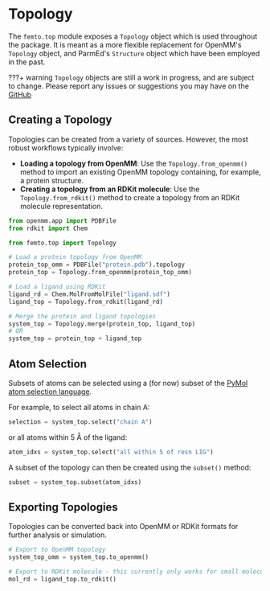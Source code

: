 # Topology

The `femto.top` module exposes a `Topology` object which is used throughout the package.
It is meant as a more flexible replacement for OpenMM's `Topology` object, and ParmEd's
`Structure` object which have been employed in the past.

???+ warning
    `Topology` objects are still a work in progress, and are subject to change. Please
    report any issues or suggestions you may have on the [GitHub](https://github.com/Psivant/femto)

## Creating a Topology
Topologies can be created from a variety of sources. However, the most robust workflows
typically involve:

* **Loading a topology from OpenMM**: Use the `Topology.from_openmm()` method to import
  an existing OpenMM topology containing, for example, a protein structure.
* **Creating a topology from an RDKit molecule**: Use the `Topology.from_rdkit()` method
  to create a topology from an RDKit molecule representation.

```python
from openmm.app import PDBFile
from rdkit import Chem

from femto.top import Topology

# Load a protein topology from OpenMM
protein_top_omm = PDBFile("protein.pdb").topology
protein_top = Topology.from_openmm(protein_top_omm)

# Load a ligand using RDKit
ligand_rd = Chem.MolFromMolFile("ligand.sdf")
ligand_top = Topology.from_rdkit(ligand_rd)

# Merge the protein and ligand topologies
system_top = Topology.merge(protein_top, ligand_top)
# OR
system_top = protein_top + ligand_top
```

## Atom Selection

Subsets of atoms can be selected using a (for now) subset of the
[PyMol atom selection language]((https://pymolwiki.org/index.php/Selection_Algebra)).

For example, to select all atoms in chain A:

```python
selection = system_top.select("chain A")
```

or all atoms within 5 Å of the ligand:

```python
atom_idxs = system_top.select("all within 5 of resn LIG")
```

A subset of the topology can then be created using the `subset()` method:

```python
subset = system_top.subset(atom_idxs)
```

## Exporting Topologies

Topologies can be converted back into OpenMM or RDKit formats for further analysis or
simulation.

```python
# Export to OpenMM topology
system_top_omm = system_top.to_openmm()

# Export to RDKit molecule - this currently only works for small molecules
mol_rd = ligand_top.to_rdkit()
```
